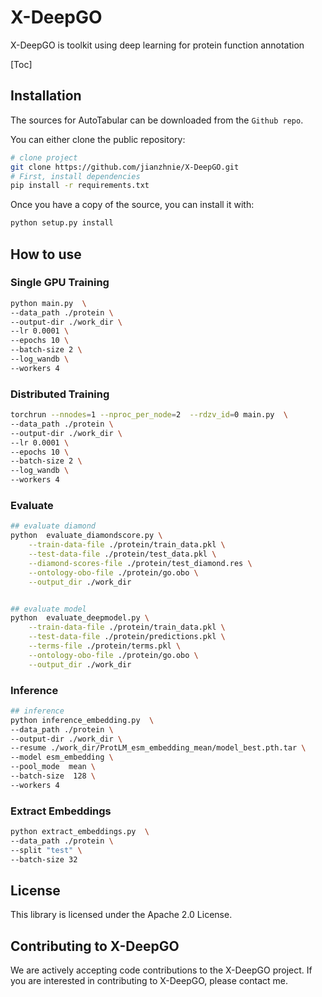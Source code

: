 # X-DeepGO

X-DeepGO is toolkit using deep learning for protein function annotation

[Toc]

## Installation

The sources for AutoTabular can be downloaded from the `Github repo`.

You can either clone the public repository:

```bash
# clone project
git clone https://github.com/jianzhnie/X-DeepGO.git
# First, install dependencies
pip install -r requirements.txt
```

Once you have a copy of the source, you can install it with:

```bash
python setup.py install
```

## How to use

### Single GPU Training

```sh
python main.py  \
--data_path ./protein \
--output-dir ./work_dir \
--lr 0.0001 \
--epochs 10 \
--batch-size 2 \
--log_wandb \
--workers 4
```

### Distributed Training

```sh
torchrun --nnodes=1 --nproc_per_node=2  --rdzv_id=0 main.py  \
--data_path ./protein \
--output-dir ./work_dir \
--lr 0.0001 \
--epochs 10 \
--batch-size 2 \
--log_wandb \
--workers 4
```

### Evaluate

```sh
## evaluate diamond
python  evaluate_diamondscore.py \
    --train-data-file ./protein/train_data.pkl \
    --test-data-file ./protein/test_data.pkl \
    --diamond-scores-file ./protein/test_diamond.res \
    --ontology-obo-file ./protein/go.obo \
    --output_dir ./work_dir


## evaluate model
python  evaluate_deepmodel.py \
    --train-data-file ./protein/train_data.pkl \
    --test-data-file ./protein/predictions.pkl \
    --terms-file ./protein/terms.pkl \
    --ontology-obo-file ./protein/go.obo \
    --output_dir ./work_dir
```

### Inference

```sh
## inference
python inference_embedding.py  \
--data_path ./protein \
--output-dir ./work_dir \
--resume ./work_dir/ProtLM_esm_embedding_mean/model_best.pth.tar \
--model esm_embedding \
--pool_mode  mean \
--batch-size  128 \
--workers 4
```

### Extract Embeddings

```sh
python extract_embeddings.py  \
--data_path ./protein \
--split "test" \
--batch-size 32
```

## License

This library is licensed under the Apache 2.0 License.

## Contributing to X-DeepGO

We are actively accepting code contributions to the X-DeepGO project. If you are interested in contributing to X-DeepGO, please contact me.
